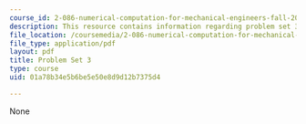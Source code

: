 ```yaml
---
course_id: 2-086-numerical-computation-for-mechanical-engineers-fall-2012
description: This resource contains information regarding problem set 3.
file_location: /coursemedia/2-086-numerical-computation-for-mechanical-engineers-fall-2012/01a78b34e5b6be5e50e8d9d12b7375d4_MIT2_086F12_pset3.pdf
file_type: application/pdf
layout: pdf
title: Problem Set 3
type: course
uid: 01a78b34e5b6be5e50e8d9d12b7375d4

---
```

None